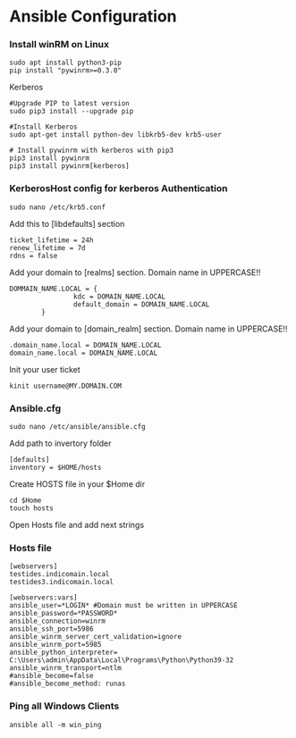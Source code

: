 # Ansible Configuration

### Install winRM on Linux
```
sudo apt install python3-pip
pip install "pywinrm>=0.3.0"
```
Kerberos
```
#Upgrade PIP to latest version
sudo pip3 install --upgrade pip

#Install Kerberos
sudo apt-get install python-dev libkrb5-dev krb5-user

# Install pywinrm with kerberos with pip3
pip3 install pywinrm
pip3 install pywinrm[kerberos]
```
### KerberosHost config for kerberos Authentication
```
sudo nano /etc/krb5.conf
```
Add this to [libdefaults] section
```
ticket_lifetime = 24h
renew_lifetime = 7d
rdns = false
```
Add your domain to [realms] section. Domain name in UPPERCASE!!
```
DOMMAIN_NAME.LOCAL = {
                kdc = DOMAIN_NAME.LOCAL
                default_domain = DOMAIN_NAME.LOCAL
        }
```
Add your domain to [domain_realm] section. Domain name in UPPERCASE!! 
```
.domain_name.local = DOMAIN_NAME.LOCAL
domain_name.local = DOMAIN_NAME.LOCAL
```
Init your user ticket
```
kinit username@MY.DOMAIN.COM
```
### Ansible.cfg
```
sudo nano /etc/ansible/ansible.cfg
```
Add path to invertory folder
```
[defaults]
inventory = $HOME/hosts
```
Create HOSTS file in your $Home dir
```
cd $Home
touch hosts
```
Open Hosts file and add next strings

### Hosts file 
```
[webservers]
testides.indicomain.local
testides3.indicomain.local

[webservers:vars]
ansible_user=*LOGIN* #Domain must be written in UPPERCASE
ansible_password=*PASSWORD*
ansible_connection=winrm
ansible_ssh_port=5986
ansible_winrm_server_cert_validation=ignore
ansible_winrm_port=5985
ansible_python_interpreter= C:\Users\admin\AppData\Local\Programs\Python\Python39-32
ansible_winrm_transport=ntlm
#ansible_become=false
#ansible_become_method: runas
```
### Ping all Windows Clients
```
ansible all -m win_ping
```
